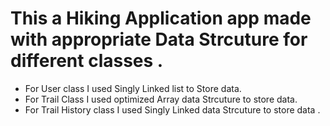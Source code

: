 # This a Hiking Application app made with appropriate Data Strcuture for different classes .
* For User class I used Singly Linked list to Store data.
* For Trail Class I used optimized Array data Strcuture to store data.
* For Trail History class I used Singly Linked data Strcuture to store data .